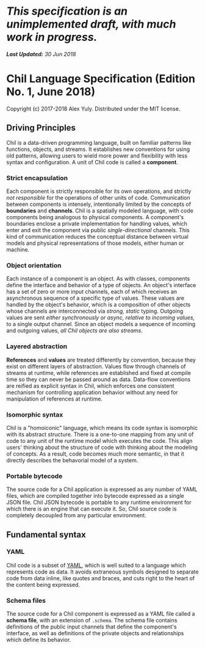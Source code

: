# *This specification is an unimplemented draft, with much work in progress.*

***Last Updated:** 30 Jun 2018*

# Chil Language Specification (Edition No. 1, June 2018)

Copyright (c) 2017-2018 Alex Yuly. Distributed under the MIT license.

## Driving Principles

Chil is a data-driven programming language, built on familiar patterns like functions, objects, and streams. It establishes new conventions for using old patterns, allowing users to wield more power and flexibility with less syntax and configuration. A unit of Chil code is called a **component**.

### Strict encapsulation

Each component is strictly responsible for its own operations, and strictly *not responsible* for the operations of other units of code. Communication between components is intensely, intentionally limited by the concepts of **boundaries** and **channels**. Chil is a spatially modeled language, with code components being analogous to physical components. A component's boundaries enclose a private implementation for handling values, which enter and exit the component via public *single-directional* channels. This kind of communication reduces the conceptual distance between virtual models and physical representations of those models, either human or machine.

### Object orientation

Each instance of a component is an object. As with classes, components define the interface and behavior of a type of objects. An object's interface has a set of zero or more input channels, each of which receives an asynchronous sequence of a specific type of values. These values are handled by the object's behavior, which is a composition of other objects whose channels are interconnected via *strong, static* typing. Outgoing values are sent *either synchronously or async, relative to incoming values,* to a single output channel. Since an object models a sequence of incoming and outgoing values, *all Chil objects are also streams*.

### Layered abstraction

**References** and **values** are treated differently by convention, because they exist on different layers of abstraction. Values flow through channels of streams at runtime, while references are established and fixed at compile time so they can never be passed around as data. Data-flow conventions are reified as explicit syntax in Chil, which enforces one consistent mechanism for controlling application behavior without any need for manipulation of references at runtime.

### Isomorphic syntax

Chil is a "homoiconic" language, which means its code syntax is isomorphic with its abstract structure. There is a one-to-one mapping from any unit of code to any unit of the runtime model which executes the code. This align users' thinking about the structure of code with thinking about the modeling of concepts. As a result, code becomes much more semantic, in that it directly describes the behavorial model of a system.

### Portable bytecode

The source code for a Chil application is expressed as any number of YAML files, which are compiled together into bytecode expressed as a single JSON file. Chil JSON bytecode is portable to any runtime environment for which there is an engine that can execute it. So, Chil source code is completely decoupled from any particular environment.

## Fundamental syntax

### YAML

Chil code is a subset of [YAML](http://yaml.org/spec/1.2/spec.html), which is well suited to a language which represents code as data. It avoids extraneous symbols designed to separate code from data inline, like quotes and braces, and cuts right to the heart of the content being expressed.

### Schema files

The source code for a Chil component is expressed as a YAML file called a **schema file**, with an extension of `.schema`. The schema file contains definitions of the public input channels that define the component's interface, as well as definitions of the private objects and relationships which define its behavior.
